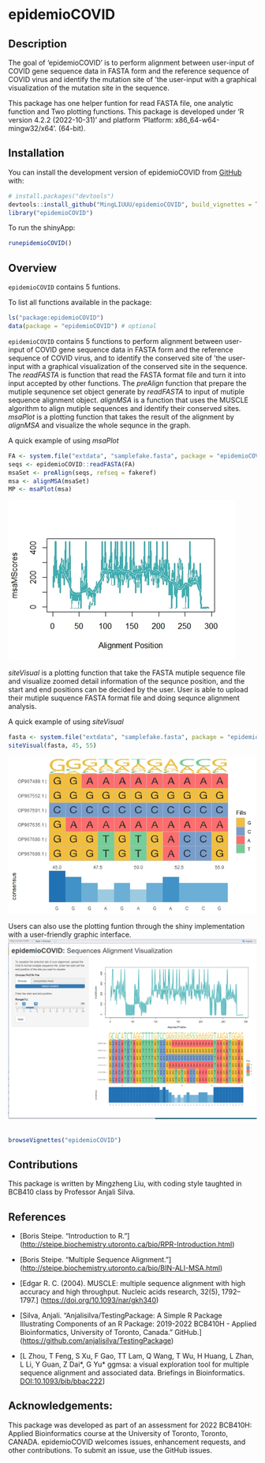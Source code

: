 
<!-- README.md is generated from README.Rmd. Please edit that file -->

# epidemioCOVID

<!-- badges: start -->
<!-- badges: end -->

## Description

The goal of ‘epidemioCOVID’ is to perform alignment between user-input
of COVID gene sequence data in FASTA form and the reference sequence of
COVID virus and identify the mutation site of ’the user-input with a
graphical visualization of the mutation site in the sequence.

This package has one helper funtion for read FASTA file, one analytic
function and Two plotting functions. This package is developed under ‘R
version 4.2.2 (2022-10-31)’ and platform ‘Platform:
x86_64-w64-mingw32/x64’. (64-bit).

## Installation

You can install the development version of epidemioCOVID from
[GitHub](https://github.com/) with:

``` r
# install.packages("devtools")
devtools::install_github("MingLIUUU/epidemioCOVID", build_vignettes = TRUE)
library("epidemioCOVID")
```

To run the shinyApp:

``` r
runepidemioCOVID()
```

## Overview

`epidemioCOVID` contains 5 funtions.

To list all functions available in the package:

``` r
ls("package:epidemioCOVID")
data(package = "epidemioCOVID") # optional
```

`epidemioCOVID` contains 5 functions to perform alignment between
user-input of COVID gene sequence data in FASTA form and the reference
sequence of COVID virus, and to identify the conserved site of ’the
user-input with a graphical visualization of the conserved site in the
sequence. The *readFASTA* is function that read the FASTA format file
and turn it into input accepted by other functions. The *preAlign*
function that prepare the mutiple sequnence set object generate by
*readFASTA* to input of mutiple sequence alignment object. *alignMSA* is
a function that uses the MUSCLE algorithm to align mutiple sequences and
identify their conserved sites. *msaPlot* is a plotting function that
takes the result of the alignment by *alignMSA* and visualize the whole
sequnce in the graph.

A quick example of using *msaPlot*

``` r
FA <- system.file("extdata", "samplefake.fasta", package = "epidemioCOVID")
seqs <- epidemioCOVID::readFASTA(FA)
msaSet <- preAlign(seqs, refseq = fakeref)
msa <- alignMSA(msaSet)
MP <- msaPlot(msa)
```

![](./inst/extdata/AlignmentPosition.jpeg)

*siteVisual* is a plotting function that take the FASTA mutiple sequence
file and visualize zoomed detail information of the sequnce position,
and the start and end positions can be decided by the user. User is able
to upload their mutiple suquence FASTA format file and doing sequnce
alignment analysis.

A quick example of using *siteVisual*

``` r
fasta <- system.file("extdata", "samplefake.fasta", package = "epidemioCOVID")
siteVisual(fasta, 45, 55)
```

![](./inst/extdata/SiteVisual.jpeg)

Users can also use the plotting funtion through the shiny implementation
with a user-friendly graphic interface. ![](./inst/extdata/shiny.png)

``` r

browseVignettes("epidemioCOVID")
```

## Contributions

This package is written by Mingzheng Liu, with coding style taughted in
BCB410 class by Professor Anjali Silva.

## References

- \[Boris Steipe. “Introduction to R.”\]
  (<http://steipe.biochemistry.utoronto.ca/bio/RPR-Introduction.html>)

- \[Boris Steipe. “Multiple Sequence Alignment.”\]
  (<http://steipe.biochemistry.utoronto.ca/bio/BIN-ALI-MSA.html>)

- \[Edgar R. C. (2004). MUSCLE: multiple sequence alignment with high
  accuracy and high throughput. Nucleic acids research, 32(5),
  1792–1797.\] (<https://doi.org/10.1093/nar/gkh340>)

- \[Silva, Anjali. “Anjalisilva/TestingPackage: A Simple R Package
  Illustrating Components of an R Package: 2019-2022 BCB410H - Applied
  Bioinformatics, University of Toronto, Canada.” GitHub.\]
  (<https://github.com/anjalisilva/TestingPackage>)

- \[L Zhou, T Feng, S Xu, F Gao, TT Lam, Q Wang, T Wu, H Huang, L Zhan,
  L Li, Y Guan, Z Dai*, G Yu* ggmsa: a visual exploration tool for
  multiple sequence alignment and associated data. Briefings in
  Bioinformatics. <DOI:10.1093/bib/bbac222>\]

## Acknowledgements:

This package was developed as part of an assessment for 2022 BCB410H:
Applied Bioinformatics course at the University of Toronto, Toronto,
CANADA. epidemioCOVID welcomes issues, enhancement requests, and other
contributions. To submit an issue, use the GitHub issues.
